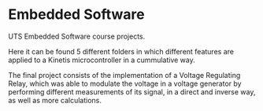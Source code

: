 # Embedded Software
UTS Embedded Software course projects.

Here it can be found 5 different folders in which different features are applied to a Kinetis microcontroller in a cummulative way.

The final project consists of the implementation of a Voltage Regulating Relay, which was able to modulate the voltage in a voltage generator by performing different measurements of its signal, in a direct and inverse way, as well as more calculations.

